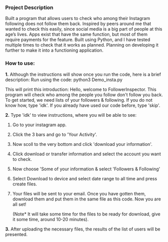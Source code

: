 ### Project Description

Built a program that allows users to check who among their Instagram following does not follow them back. 
Inspired by peers around me that wanted to check this easily, since social media is a big part of people at this age’s lives. 
Apps exist that have the same function, but most of them require payments for the feature. 
Built using Python, and I have tested multiple times to check that it works as planned. 
Planning on developing it further to make it into a functioning application. 


### How to use:
**1.** 
Although the instructions will show once you run the code, here is a brief description:
Run using the code:
python3 Demo_insta.py

This will print this introduction:
Hello, welcome to FollowerInspector. This program will check who among the people you follow don't follow you back.
To get started, we need lists of your followers & following.
If you do not know how, type 'idk'. If you already have used our code before, type 'skip'.

**2.**
Type 'idk' to view instructions, where you will be able to see:
1. Go to your instagram app.
2. Click the 3 bars and go to 'Your Activity'.
3. Now scoll to the very bottom and click 'download your information'.
4. Click download or transfer information and select the account you want to check.
5. Now choose 'Some of your information & select 'Followers & Following' 
6. Select Download to device and select date range to all time and press create files.
7. Your files will be sent to your email. Once you have gotten them, download them and put them in the same file as this code. 
Now you are all set!

    (Note* It will take some time for the files to be ready for download, give it some time, around 10-20 minutes).

**3.** 
After uploading the necessary files, the results of the list of users will be presented. 
